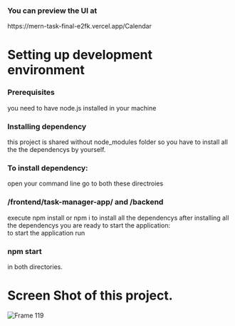 
<h3>You can preview the UI at </h3> https://mern-task-final-e2fk.vercel.app/Calendar    

<p><H1>Setting up development environment</H1></p>
<h3>Prerequisites</h3>
you need to have node.js installed in your machine
<h3>Installing dependency</h3>
this project is shared without node_modules folder so you have to install all the the dependencys by yourself.<be>
<h3>To install dependency:</h3>
open your command line
go to both these directroies <h3>/frontend/task-manager-app/ and /backend </h3> 
execute npm install or npm i to install all the dependencys
after installing all the dependencys you are ready to start the application:<br>
to start the application run<h3> npm start </h3>in both directories.<br>


<h1>Screen Shot of this project.</h1>

![Frame 119](https://github.com/akp660/mern_task_final/assets/72183243/b2a66b05-d954-46fc-92ef-dda771cbff5a)
